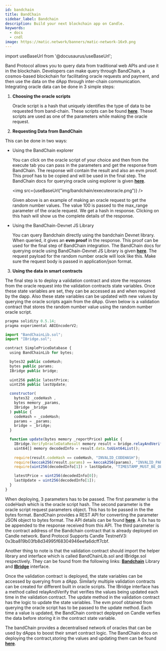 ```yaml
---
id: bandchain
title: BandChain
sidebar_label: Bandchain
description: Build your next blockchain app on Candle.
keywords:
  - docs
  - cndl
image: https://matic.network/banners/matic-network-16x9.png 
---
```

import useBaseUrl from '@docusaurus/useBaseUrl';

Band Protocol allows you to query data from traditional web APIs and use it in the blockchain. Developers can make query through BandChain, a cosmos-based blockchain for facilitating oracle requests and payment, and then use the data on the dApp through inter-chain communication. Integrating oracle data can be done in 3 simple steps:

1. **Choosing the oracle scripts**

    Oracle script is a hash that uniquely identifies the type of data to be requested from band-chain. These scripts can be found [**here**](https://guanyu-devnet.cosmoscan.io/oracle-scripts). These scripts are used as one of the parameters while making the oracle request.

2. **Requesting Data from BandChain**

 This can be done in two ways:

- Using the BandChain explorer

    You can click on the oracle script of your choice and then from the execute tab you can pass in the parameters and get the response from BandChain. The response will contain the result and also an evm proof. This proof has to be copied and will be used in the final step. The BandChain docs for querying oracle using explorer is given [**here**](https://docs.bandchain.org/dapp-developers/requesting-data-from-bandchain/requesting-data-via-explorer).
    
    <img src={useBaseUrl("img/bandchain/executeoracle.png")} />
    
    Given above is an example of making an oracle request to get the random number values. The value 100 is passed to the max_range parameter of the oracle request. We get a hash in response. Clicking on this hash will show us the complete details of the response.

- Using the BandChain-Devnet JS Library

    You can query Bandchain directly using the bandchain Devnet library. When queried, it gives an **evm proof** in the response. This proof can be used for the final step of BandChain integration. The BandChain docs for querying oracle using BandChain-Devnet JS Library is given [**here**](https://docs.bandchain.org/dapp-developers/requesting-data-from-bandchain/requesting-data-via-js-library). The request payload for the random number oracle will look like this. Make sure the request body is passed in application/json format.

3. **Using the data in smart contracts**
  
  The final step is to deploy a validation contract and store the responses from the oracle request into the validation contracts state variables. Once these state variables are set, they can be accessed as and when required by the dapp. Also these state variables can be updated with new values by querying the oracle scripts again from the dApp. Given below is a validation contract that stores the random number value using the random number oracle script.

  ```jsx
  pragma solidity 0.5.14;
  pragma experimental ABIEncoderV2;

  import "BandChainLib.sol";
  import "IBridge.sol";

  contract SimplePriceDatabase {
    using BandChainLib for bytes;

    bytes32 public codeHash;
    bytes public params;
    IBridge public bridge;
    
    uint256 public latestPrice;
    uint256 public lastUpdate;

    constructor(
      bytes32 _codeHash , 
      bytes memory _params, 
      IBridge _bridge
    ) public {
      codeHash = _codeHash;
      params = _params;
      bridge = _bridge;
    }

    function update(bytes memory _reportPrice) public {
      IBridge.VerifyOracleDataResult memory result = bridge.relayAndVerify(_reportPrice);
      uint64[] memory decodedInfo = result.data.toUint64List();
      
      require(result.codeHash == codeHash, "INVALID_CODEHASH");
      require(keccak256(result.params) == keccak256(params), "INVALID_PARAMS");
      require(uint256(decodedInfo[1]) > lastUpdate, "TIMESTAMP_MUST_BE_OLDER_THAN_THE_LAST_UPDATE");

      latestPrice = uint256(decodedInfo[0]);
      lastUpdate = uint256(decodedInfo[1]);
    }
  }
  ```

  When deploying, 3 parameters has to be passed. The first parameter is the codeHash which is the oracle script hash. The second parameter is the oracle script request parameters object. This has to be passed in the the bytes format.  BandChain provides a REST API for converting the parameter JSON object to bytes format. The API details can be found [**here**](https://docs.bandchain.org/references/encoding-params). A 0x has to be appended to the response received from this API. The third parameter is the contract address of the Bandchain contract that is already deployed on Candle network. Band Protocol Supports Candle TestnetV3: 0x3ba819b03fb8d34995f68304946eefa6dcff7cbf.

  Another thing to note is that the validation contract should import the helper library and interface which is called BandChainLib.sol and IBridge.sol respectively. They can be found from the following links: [**Bandchain**](https://docs.bandchain.org/references/bandchainlib-library) Library  and [**IBridge**](https://docs.bandchain.org/references/ibridge-interface) interface.

  Once the validation contract is deployed, the state variables can be accessed by querying from a dApp. Similarly multiple validation contracts can be created for different built in oracle scripts. The IBridge interface has a method called relayAndVerify that verifies the values being updated each time in the validation contract. The update method in the validation contract has the logic to update the state variables. The evm proof obtained from querying the oracle script has to be passed to the update method. Each time a value is updated, the BandChain contract deplpyed on Candle verfies the data before storing it in the contract state variable.

  The bandChain provides a decentralised network of oracles that can be used by dApps to boost their smart contract logic. The BandChain docs on deploying the contract,storing the values and updating them can be found [**here**](https://docs.bandchain.org/dapp-developers/requesting-data-from-bandchain/requesting-data-via-js-library).